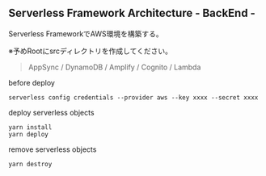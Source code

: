 ## Serverless Framework Architecture - BackEnd -

Serverless FrameworkでAWS環境を構築する。

※予めRootにsrcディレクトリを作成してください。

> AppSync / DynamoDB / Amplify / Cognito / Lambda

before deploy

```
serverless config credentials --provider aws --key xxxx --secret xxxx
```

deploy serverless objects

```
yarn install
yarn deploy
```

remove serverless objects

```
yarn destroy
```